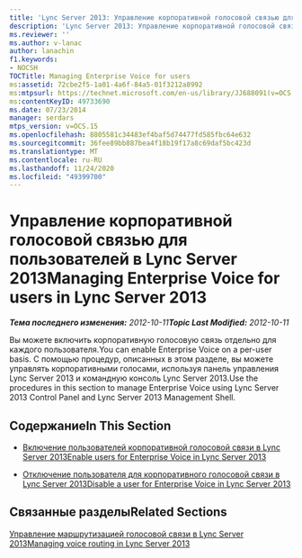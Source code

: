 ```yaml
---
title: 'Lync Server 2013: Управление корпоративной голосовой связью для пользователей'
description: 'Lync Server 2013: Управление корпоративной голосовой связью для пользователей.'
ms.reviewer: ''
ms.author: v-lanac
author: lanachin
f1.keywords:
- NOCSH
TOCTitle: Managing Enterprise Voice for users
ms:assetid: 72cbe2f5-1a01-4a6f-84a5-01f3212a8992
ms:mtpsurl: https://technet.microsoft.com/en-us/library/JJ688091(v=OCS.15)
ms:contentKeyID: 49733690
ms.date: 07/23/2014
manager: serdars
mtps_version: v=OCS.15
ms.openlocfilehash: 8805581c34483ef4baf5d74477fd585fbc64e632
ms.sourcegitcommit: 36fee89bb887bea4f18b19f17a8c69daf5bc423d
ms.translationtype: MT
ms.contentlocale: ru-RU
ms.lasthandoff: 11/24/2020
ms.locfileid: "49399700"
---
```

# <a name="managing-enterprise-voice-for-users-in-lync-server-2013"></a><span data-ttu-id="bb9d5-103">Управление корпоративной голосовой связью для пользователей в Lync Server 2013</span><span class="sxs-lookup"><span data-stu-id="bb9d5-103">Managing Enterprise Voice for users in Lync Server 2013</span></span>

<div data-xmlns="http://www.w3.org/1999/xhtml">

<div class="topic" data-xmlns="http://www.w3.org/1999/xhtml" data-msxsl="urn:schemas-microsoft-com:xslt" data-cs="https://msdn.microsoft.com/">

<div data-asp="https://msdn2.microsoft.com/asp">



</div>

<div id="mainSection">

<div id="mainBody"><span data-ttu-id="bb9d5-104">

<span> </span></span><span class="sxs-lookup"><span data-stu-id="bb9d5-104">

<span> </span></span></span>

<span data-ttu-id="bb9d5-105">_**Тема последнего изменения:** 2012-10-11_</span><span class="sxs-lookup"><span data-stu-id="bb9d5-105">_**Topic Last Modified:** 2012-10-11_</span></span>

<span data-ttu-id="bb9d5-106">Вы можете включить корпоративную голосовую связь отдельно для каждого пользователя.</span><span class="sxs-lookup"><span data-stu-id="bb9d5-106">You can enable Enterprise Voice on a per-user basis.</span></span> <span data-ttu-id="bb9d5-107">С помощью процедур, описанных в этом разделе, вы можете управлять корпоративными голосами, используя панель управления Lync Server 2013 и командную консоль Lync Server 2013.</span><span class="sxs-lookup"><span data-stu-id="bb9d5-107">Use the procedures in this section to manage Enterprise Voice using Lync Server 2013 Control Panel and Lync Server 2013 Management Shell.</span></span>

<div>

## <a name="in-this-section"></a><span data-ttu-id="bb9d5-108">Содержание</span><span class="sxs-lookup"><span data-stu-id="bb9d5-108">In This Section</span></span>

  - [<span data-ttu-id="bb9d5-109">Включение пользователей корпоративной голосовой связи в Lync Server 2013</span><span class="sxs-lookup"><span data-stu-id="bb9d5-109">Enable users for Enterprise Voice in Lync Server 2013</span></span>](lync-server-2013-enable-users-for-enterprise-voice.md)

  - [<span data-ttu-id="bb9d5-110">Отключение пользователя для корпоративного голосовой связи в Lync Server 2013</span><span class="sxs-lookup"><span data-stu-id="bb9d5-110">Disable a user for Enterprise Voice in Lync Server 2013</span></span>](lync-server-2013-disable-a-user-for-enterprise-voice.md)

</div>

<div>

## <a name="related-sections"></a><span data-ttu-id="bb9d5-111">Связанные разделы</span><span class="sxs-lookup"><span data-stu-id="bb9d5-111">Related Sections</span></span>

[<span data-ttu-id="bb9d5-112">Управление маршрутизацией голосовой связи в Lync Server 2013</span><span class="sxs-lookup"><span data-stu-id="bb9d5-112">Managing voice routing in Lync Server 2013</span></span>](lync-server-2013-managing-voice-routing.md)

<span data-ttu-id="bb9d5-113"></div>

</div>

<span> </span>

</div>

</div>

</span><span class="sxs-lookup"><span data-stu-id="bb9d5-113"></div>

</div>

<span> </span>

</div>

</div>

</span></span></div>


